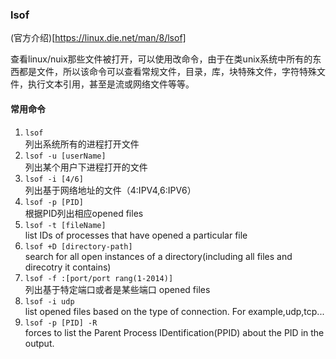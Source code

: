 
### lsof

(官方介绍)[https://linux.die.net/man/8/lsof]

查看linux/nuix那些文件被打开，可以使用改命令，由于在类unix系统中所有的东西都是文件，所以该命令可以查看常规文件，目录，库，块特殊文件，字符特殊文件，执行文本引用，甚至是流或网络文件等等。

#### 常用命令

1. ```lsof```  
列出系统所有的进程打开文件
2. ```lsof -u [userName]```  
列出某个用户下进程打开的文件
3. ```lsof -i [4/6]```  
列出基于网络地址的文件（4:IPV4,6:IPV6）
4. ```lsof -p [PID]```  
根据PID列出相应opened files
5. ```lsof -t [fileName]```  
list IDs of processes that have opened a particular file
6. ```lsof +D [directory-path]```  
search for all open instances of a directory(including all files and direcotry it contains)
7. ```lsof -f :[port/port rang(1-2014)]```  
列出基于特定端口或者是某些端口 opened files
8. ```lsof -i udp```  
list opened files based on the type of connection. For example,udp,tcp...
9. ```lsof -p [PID] -R```  
forces to list the Parent Process IDentification(PPID) about the PID in the output.